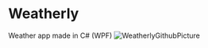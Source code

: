# Weatherly
Weather app made in C# (WPF)
![WeatherlyGithubPicture](https://user-images.githubusercontent.com/77244734/152639653-e9b065c4-980d-4365-853d-f10f21e85695.PNG)
